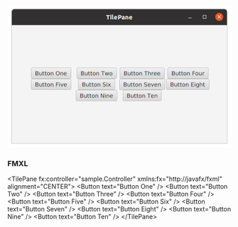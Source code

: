 <p align="center"><img src="TilePane.png"></p>

<h3>FMXL</h3>
&lt;TilePane fx:controller="sample.Controller" xmlns:fx="http://javafx/fxml" alignment="CENTER"&gt;
    &lt;Button text="Button One" /&gt;
    &lt;Button text="Button Two" /&gt;
    &lt;Button text="Button Three" /&gt;
    &lt;Button text="Button Four" /&gt;
    &lt;Button text="Button Five" /&gt;
    &lt;Button text="Button Six" /&gt;
    &lt;Button text="Button Seven" /&gt;
    &lt;Button text="Button Eight" /&gt;
    &lt;Button text="Button Nine" /&gt;
    &lt;Button text="Button Ten" /&gt;
&lt;/TilePane&gt;
